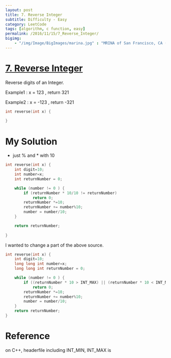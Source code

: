 ```yaml
---
layout: post
title: 7. Reverse Integer
subtitle: Difficulty - Easy
category: LeetCode
tags: [algorithm, c function, easy]
permalink: /2016/11/15/7_Reverse_Integer/
bigimg: 
    - "/img/Image/BigImages/marina.jpg" : "MRINA of San Francisco, CA (2016)"
---
```


# [7. Reverse Integer](https://leetcode.com/problems/reverse-integer/)

Reverse digits of an Integer.

Example1 : x = 123 , return 321

Example2 : x = -123 , return -321

```c
int reverse(int x) {
    
}
```

# My Solution 

 - just % and * with 10 

```c
int reverse(int x) {
    int digit=10;
    int number=x;
    int returnNumber = 0;

    while (number != 0 ) {
        if (returnNumber * 10/10 != returnNumber)
            return 0;
        returnNumber *=10;
        returnNumber += number%10;
        number = number/10;
    }

    return returnNumber;
    
}
```

  I wanted to change a part of the above source. 
  
```c
int reverse(int x) {
    int digit=10;
    long long int number=x;
    long long int returnNumber = 0;

    while (number != 0 ) {
        if ((returnNumber * 10 > INT_MAX) || (returnNumber * 10 < INT_MIN))
            return 0;
        returnNumber *=10;
        returnNumber += number%10;
        number = number/10;
    }
    return returnNumber;
}
````

# Reference

on C++, headerfile including INT_MIN, INT_MAX is <climits>
